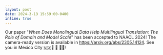 ```yaml
---
layout: post
date: 2024-3-13 15:59:00-0400
inline: true
---
```


Our paper "_When Does Monolingual Data Help Multilingual Translation: The Role of Domain and Model Scale_" has been accepted to NAACL 2024! The camera-ready version is available in https://arxiv.org/abs/2305.14124. See you in Mexico City 🇲🇽🍻 🌵 🌵🌮! 
